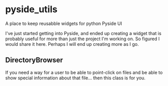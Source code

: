 # pyside_utils
A place to keep reusabble widgets for python Pyside UI

I've just started getting into Pyside, and ended up creating a widget that is probably useful for more than
just the project I'm working on. So figured I would share it here.
Perhaps I will end up creating more as I go.

## DirectoryBrowser

If you need a way for a user to be able to point-click on files and be able to show special information about that file...
then this class is for you.


